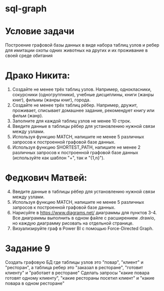 # sql-graph
# Условие задачи
Построение графовой базы данных в виде набора таблиц узлов и ребер для имитации охоты одних животных на других и их проживание в своей среде обитания
# Драко Никита: 
  1. Создайте не менее трёх таблиц узлов. Например, однокласники, сокурсники (одногруппники), учебные дисциплины, книги (жанры книг), фильмы (жанры книг), города.
  2. Создайте не менее трёх таблиц рёбер. Например, дружит, проживает, списывает домашнее задание, рекомендует книгу или фильм (жанр).
  3. Заполните для каждой таблиц узлов не менее 10 строк.
  4. Введите данные в таблицы рёбер для установлению нужной связи между узлами.
  5. Используя функцию MATCH, напишите не менее 5 различных запросов к построенной графовой базе данных.
  6. Используя функцию SHORTEST_PATH, напишите не менее 2 различных запросов к построенной графовой базе данных (используйте как шаблон "+", так и "{1,n}").
 
# Федкович Матвей:
  4. Введите данные в таблицы рёбер для установлению нужной связи между узлами.
  5. Используя функцию MATCH, напишите не менее 5 различных запросов к построенной графовой базе данных.
  7. Нарисуйте в https://www.diagrams.net/ диаграммы для пунктов 3-4. 
     Все диаграммы выполнить в одном файле с расширением .drawio, но каждую диаграмму рисовать на отдельной странице.
  8. Визуализируйте граф в Power BI с помощью Force-Directed Graph.
# Задание 9
Создать графовую БД где таблицы узлов это "повар", "клиент" и "ресторан", а таблица ребер это "заказал в ресторане", "готовит клиенту" и "работает в ресторане"
Сделать запросы "какие повара готовят одному клиенту", "какие рестораны посетил клиент" и "какие повара в одном ресторане"
